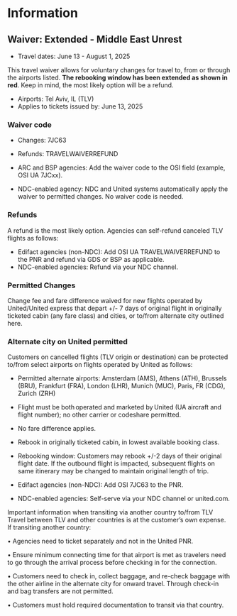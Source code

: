 # Information

## Waiver: Extended - Middle East Unrest

- Travel dates: June 13 - August 1, 2025

This travel waiver allows for voluntary changes for travel to, from or through the airports listed. **The rebooking window has been extended as shown in red**. Keep in mind, the most likely option will be a refund. 

- Airports: Tel Aviv, IL (TLV)
- Applies to tickets issued by: June 13, 2025
 
### Waiver code 

- Changes: 7JC63
- Refunds: TRAVELWAIVERREFUND

- ARC and BSP agencies: Add the waiver code to the OSI field (example, OSI UA 7JCxx).
- NDC-enabled agency: NDC and United systems automatically apply the waiver to permitted changes. No waiver code is needed.

### Refunds

A refund is the most likely option. Agencies can self-refund canceled TLV flights as follows:
 
- Edifact agencies (non-NDC): Add OSI UA TRAVELWAIVERREFUND to the PNR and refund via GDS or BSP as applicable.
- NDC-enabled agencies: Refund via your NDC channel.


### Permitted Changes

Change fee and fare difference waived for new flights operated by United/United express that depart +/- 7 days of original flight in originally ticketed cabin (any fare class) and cities, or to/from alternate city outlined here.

### Alternate city on United permitted 

Customers on cancelled flights (TLV origin or destination) can be protected to/from select airports on flights operated by United as follows: 

- Permitted alternate airports: Amsterdam (AMS), Athens (ATH), Brussels (BRU), Frankfurt (FRA), London (LHR), Munich (MUC), Paris, FR (CDG), Zurich (ZRH)

- Flight must be both operated and marketed by United (UA aircraft and flight number); no other carrier or codeshare permitted.

- No fare difference applies.

- Rebook in originally ticketed cabin, in lowest available booking class. 

- Rebooking window: Customers may rebook +/-2 days of their original flight date. If the outbound flight is impacted, subsequent flights on same itinerary may be changed to maintain original length of trip. 

- Edifact  agencies (non-NDC): Add OSI 7JC63 to the PNR.

- NDC-enabled agencies: Self-serve via your NDC channel or united.com.

Important information when transiting via another country to/from TLV
Travel between TLV and other countries is at the customer’s own expense. If transiting another country:  

•    Agencies need to ticket separately and not in the United PNR.

•    Ensure minimum connecting time for that airport is met as travelers need to go through the arrival process before checking in for the connection.

•    Customers need to check in, collect baggage, and re-check baggage with the other airline in the alternate city for onward travel. Through check-in and bag transfers are not permitted.

•    Customers must hold required documentation to transit via that country.
